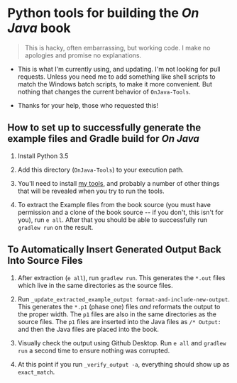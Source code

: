 # Python tools for building the *On Java* book

> This is hacky, often embarrassing, but working code. I make no apologies and
> promise no explanations.

- This is what I'm currently using, and updating. I'm not looking for pull
  requests. Unless you need me to add something like shell scripts to match the
  Windows batch scripts, to make it more convenient. But nothing that changes
  the current behavior of `OnJava-Tools`.

- Thanks for your help, those who requested this!

## How to set up to successfully generate the example files and Gradle build for *On Java*

1. Install Python 3.5

2. Add this directory (`OnJava-Tools`) to your execution path.

3. You'll need to install [my tools](https://github.com/BruceEckel/betools/),
   and probably a number of other things that will be revealed when you try to
   run the tools.

4. To extract the Example files from the book source (you must have permission
   and a clone of the book source -- if you don't, this isn't for you), run
   `e all`. After that you should be able to successfully run `gradlew run` on the
   result.

## To Automatically Insert Generated Output Back Into Source Files

1. After extraction (`e all`), run `gradlew run`. This generates the `*.out`
   files which live in the same directories as the source files.

2. Run `_update_extracted_example_output format-and-include-new-output`. This
   generates the `*.p1` (phase one) files *and* reformats the output to the
   proper width. The `p1` files are also in the same directories as the source
   files. The `p1` files are inserted into the Java files as `/* Output:` and
   then the Java files are placed into the book.

3. Visually check the output using Github Desktop. Run `e all` and `gradlew run`
   a second time to ensure nothing was corrupted.

4. At this point if you run `_verify_output -a`, everything should show up as
   `exact_match`.
